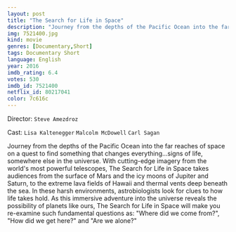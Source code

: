 ```yaml
---
layout: post
title: "The Search for Life in Space"
description: "Journey from the depths of the Pacific Ocean into the far reaches of space on a quest to find something that changes everything...signs of life, somewhere else in the universe. With cutting-edge imagery from the world's most powerful telescopes, The Search for Life in Space takes audiences from the surface of Mars and the icy moons of Jupiter and Saturn, to the extreme lava fields of Hawaii and thermal vents deep beneath the sea. In these h.."
img: 7521400.jpg
kind: movie
genres: [Documentary,Short]
tags: Documentary Short 
language: English
year: 2016
imdb_rating: 6.4
votes: 530
imdb_id: 7521400
netflix_id: 80217041
color: 7c616c
---
```

Director: `Steve Amezdroz`  

Cast: `Lisa Kaltenegger` `Malcolm McDowell` `Carl Sagan` 

Journey from the depths of the Pacific Ocean into the far reaches of space on a quest to find something that changes everything...signs of life, somewhere else in the universe. With cutting-edge imagery from the world's most powerful telescopes, The Search for Life in Space takes audiences from the surface of Mars and the icy moons of Jupiter and Saturn, to the extreme lava fields of Hawaii and thermal vents deep beneath the sea. In these harsh environments, astrobiologists look for clues to how life takes hold. As this immersive adventure into the universe reveals the possibility of planets like ours, The Search for Life in Space will make you re-examine such fundamental questions as: "Where did we come from?", "How did we get here?" and "Are we alone?"